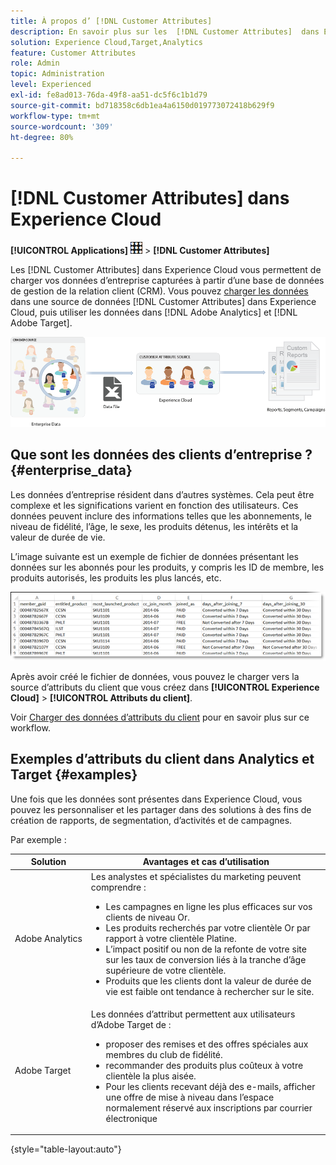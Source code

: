 ```yaml
---
title: À propos d’ [!DNL Customer Attributes]
description: En savoir plus sur les  [!DNL Customer Attributes]  dans Experience Cloud. Découvrez comment charger des données d’attributs du client ou de la cliente pour les utiliser dans Adobe Analytics et Adobe Target.
solution: Experience Cloud,Target,Analytics
feature: Customer Attributes
role: Admin
topic: Administration
level: Experienced
exl-id: fe8ad013-76da-49f8-aa51-dc5f6c1b1d79
source-git-commit: bd718358c6db1ea4a6150d019773072418b629f9
workflow-type: tm+mt
source-wordcount: '309'
ht-degree: 80%

---
```


# [!DNL Customer Attributes] dans Experience Cloud

**[!UICONTROL Applications]** ![menu](assets/menu-icon.png) > **[!DNL Customer Attributes]**

Les [!DNL Customer Attributes] dans Experience Cloud vous permettent de charger vos données d’entreprise capturées à partir d’une base de données de gestion de la relation client (CRM). Vous pouvez [charger les données](t-crs-usecase.md) dans une source de données [!DNL Customer Attributes] dans Experience Cloud, puis utiliser les données dans [!DNL Adobe Analytics] et [!DNL Adobe Target].

![Présentation du service Attribut du client](assets/custom_reports.png)

## Que sont les données des clients d’entreprise ? {#enterprise_data}

Les données d’entreprise résident dans d’autres systèmes. Cela peut être complexe et les significations varient en fonction des utilisateurs. Ces données peuvent inclure des informations telles que les abonnements, le niveau de fidélité, l’âge, le sexe, les produits détenus, les intérêts et la valeur de durée de vie.

L’image suivante est un exemple de fichier de données présentant les données sur les abonnés pour les produits, y compris les ID de membre, les produits autorisés, les produits les plus lancés, etc.

![En quoi consistent les données client d’entreprise ?](assets/01_crs_usecase.png)

Après avoir créé le fichier de données, vous pouvez le charger vers la source d’attributs du client que vous créez dans **[!UICONTROL Experience Cloud]** > **[!UICONTROL Attributs du client]**.

Voir [Charger des données d’attributs du client](t-crs-usecase.md) pour en savoir plus sur ce workflow.

## Exemples d’attributs du client dans Analytics et Target {#examples}

Une fois que les données sont présentes dans Experience Cloud, vous pouvez les personnaliser et les partager dans des solutions à des fins de création de rapports, de segmentation, d’activités et de campagnes.

Par exemple :

| Solution | Avantages et cas d’utilisation |
|--- |--- |
| Adobe Analytics | Les analystes et spécialistes du marketing peuvent comprendre :<ul><li>Les campagnes en ligne les plus efficaces sur vos clients de niveau Or.</li><li>Les produits recherchés par votre clientèle Or par rapport à votre clientèle Platine.</li><li>L’impact positif ou non de la refonte de votre site sur les taux de conversion liés à la tranche d’âge supérieure de votre clientèle.</li><li>Produits que les clients dont la valeur de durée de vie est faible ont tendance à rechercher sur le site.</li></ul> |
| Adobe Target | Les données d’attribut permettent aux utilisateurs d’Adobe Target de :<ul><li>proposer des remises et des offres spéciales aux membres du club de fidélité.</li><li>recommander des produits plus coûteux à votre clientèle la plus aisée.</li><li>Pour les clients recevant déjà des e-mails, afficher une offre de mise à niveau dans l’espace normalement réservé aux inscriptions par courrier électronique</li></ul> |

{style="table-layout:auto"}
